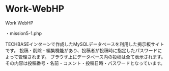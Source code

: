 # Work-WebHP
Work  WebHP

・mission5-1.php 

  TECHBASEインターンで作成したMySQLデータベースを利用した掲示板サイトです。
  投稿・削除・編集機能があり、投稿者が投稿時に指定したパスワードによって管理されます。
  ブラウザ上にデータベース内の投稿は全て表示されます。その内容は投稿番号・名前・コメント・投稿日時・パスワードとなっています。
